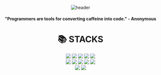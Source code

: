 <div align=center> 

![header](https://capsule-render.vercel.app/api?type=waving&color=gradient&height=250&section=header&text=SIKU-KR&fontSize=90)

#### "Programmers are tools for converting caffeine into code." - Anonymous

<div align=center><h1>📚 STACKS</h1></div>
<img src="https://img.shields.io/badge/c++-00599C?style=for-the-badge&logo=c%2B%2B&logoColor=white">
<img src="https://img.shields.io/badge/c%23-512BD4?style=for-the-badge&logo=c%23&logoColor=white"/>
<img src="https://img.shields.io/badge/java-007396?style=for-the-badge&logo=java&logoColor=white">
<img src="https://img.shields.io/badge/kotlin-7F52FF?style=for-the-badge&logo=kotlin&logoColor=white">
<img src="https://img.shields.io/badge/python-3776AB?style=for-the-badge&logo=python&logoColor=white"> 
<br>
<img src="https://img.shields.io/badge/SQLite-003B57?style=for-the-badge&logo=sqlite&logoColor=white">
<img src="https://img.shields.io/badge/Android-34A853?style=for-the-badge&logo=android&logoColor=white">
<img src="https://img.shields.io/badge/Ubuntu-FCC624?style=for-the-badge&logo=linux&logoColor=white">
<img src="https://img.shields.io/badge/Unity-000000?style=for-the-badge&logo=unity&logoColor=white">
<img src="https://img.shields.io/badge/AWS Lambda-FF9900?style=for-the-badge&logo=aws-lambda&logoColor=white">
<br>
<img src="https://img.shields.io/badge/html5-E34F26?style=for-the-badge&logo=html5&logoColor=white">
<img src="https://img.shields.io/badge/css-1572B6?style=for-the-badge&logo=css3&logoColor=white">
</div>

